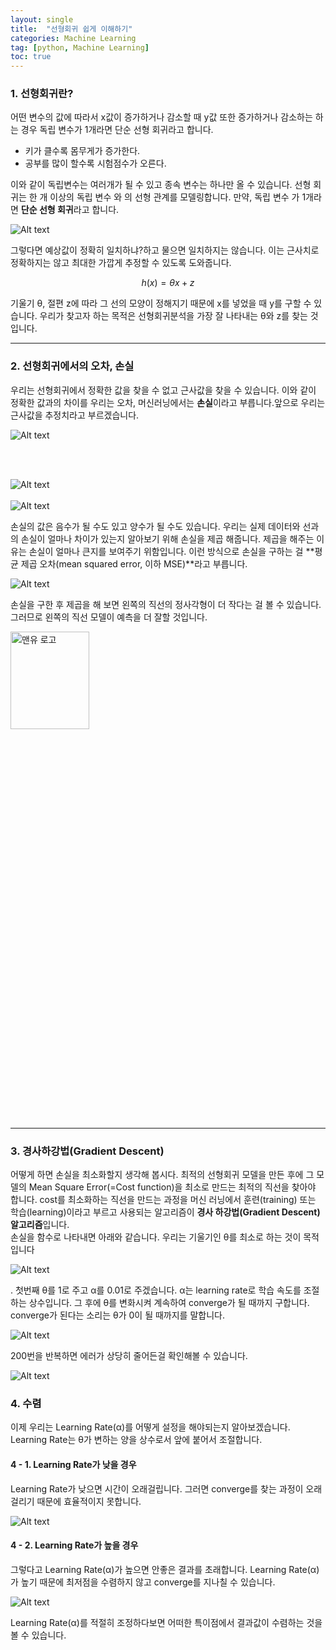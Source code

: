 ```yaml
---
layout: single
title:  "선형회귀 쉽게 이해하기"
categories: Machine Learning
tag: [python, Machine Learning]
toc: true
---
```


### 1. 선형회귀란?

어떤 변수의 값에 따라서 x값이 증가하거나 감소할 때 y값 또한 증가하거나 감소하는 하는 경우 독립 변수가 1개라면 단순 선형 회귀라고 합니다.

 - 키가 클수록 몸무게가 증가한다.
 -  공부를 많이 할수록 시험점수가 오른다. 

이와 같이 독립변수는 여러개가 될 수 있고 종속 변수는 하나만 올 수 있습니다.
선형 회귀는 한 개 이상의 독립 변수 와 의 선형 관계를 모델링합니다. 만약, 독립 변수 가 1개라면 **단순 선형 회귀**라고 합니다.

![Alt text](https://i.esdrop.com/d/f/uVJApfFjHN/a39HQaLJoA.jpg)

그렇다면 예상값이 정확히 일치하냐?하고 물으면 일치하지는 않습니다. 이는 근사치로 정확하지는 않고 최대한 가깝게 추정할 수 있도록 도와줍니다. 

$$h(x)=θx+z$$

기울기 θ, 절편 z에 따라 그 선의 모양이 정해지기 때문에 x를 넣었을 때 y를 구할 수 있습니다. 우리가 찾고자 하는 목적은 선형회귀분석을 가장 잘 나타내는 θ와 z를 찾는 것입니다.

***

### 2. 선형회귀에서의 오차, 손실

우리는 선형회귀에서 정확한 값을 찾을 수 없고 근사값을 찾을 수 있습니다. 이와 같이 정확한 값과의 차이를 우리는 오차, 머신러닝에서는 **손실**이라고 부릅니다.앞으로 우리는 근사값을 추정치라고 부르겠습니다.

![Alt text](https://i.esdrop.com/d/f/uVJApfFjHN/Hv2vooqllM.jpg)

<br><br>

![Alt text](https://i.esdrop.com/d/f/uVJApfFjHN/XXHYzyxQb7.jpg)
<br><br>
![Alt text](https://i.esdrop.com/d/f/uVJApfFjHN/7KjIKAacQn.png)


손실의 값은 음수가 될 수도 있고 양수가 될 수도 있습니다. 우리는 실제 데이터와 선과의 손실이 얼마나 차이가 있는지 알아보기 위해 손실을 제곱 해줍니다. 제곱을 해주는 이유는 손실이 얼마나 큰지를 보여주기 위함입니다. 이런 방식으로 손실을 구하는 걸 **평균 제곱 오차(mean squared error, 이하 MSE)**라고 부릅니다.


![Alt text](https://i.esdrop.com/d/f/uVJApfFjHN/htNfl3AYzE.jpg)

손실을 구한 후 제곱을 해 보면 왼쪽의 직선의 정사각형이 더 작다는 걸 볼 수 있습니다. 그러므로 왼쪽의 직선 모델이 예측을 더 잘할 것입니다.

<img src="https://i.esdrop.com/d/f/uVJApfFjHN/YkjV2FgYPA.jpg" width="50%" height="20%" title="px(픽셀) 크기 설정" alt="맨유 로고">

***

### 3. 경사하강법(Gradient Descent)

어떻게 하면 손실을 최소화할지 생각해 봅시다. 최적의 선형회귀 모델을 만든 후에 그 모델의 Mean Square Error(=Cost function)을 최소로 만드는 최적의 직선을 찾아야 합니다. cost를 최소화하는 직선을 만드는 과정을 머신 러닝에서 훈련(training) 또는 학습(learning)이라고 부르고 사용되는 알고리즘이 **경사 하강법(Gradient Descent) 알고리즘**입니다.<br>
손실을 함수로 나타내면 아래와 같습니다. 우리는 기울기인 θ를 최소로 하는 것이 목적입니다 


![Alt text](https://i.esdrop.com/d/f/uVJApfFjHN/1XSj2GXKgn.png)

.
 첫번째 θ를 1로 주고 α를 0.01로 주겠습니다. α는 learning rate로 학습 속도를 조절하는 상수입니다. 그 후에 θ를 변화시켜 계속하여 converge가 될 때까지 구합니다. converge가 된다는 소리는 θ가 0이 될 때까지를 말합니다.

![Alt text](https://i.esdrop.com/d/f/uVJApfFjHN/8cXFmx5oaX.jpg)

200번을 반복하면 에러가 상당히 줄어든걸 확인해볼 수 있습니다.

![Alt text](https://i.esdrop.com/d/f/uVJApfFjHN/i5xXfjvlIn.jpg)

### 4. 수렴

이제 우리는 Learning Rate(α)를 어떻게 설정을 해야되는지 알아보겠습니다. Learning Rate는 θ가 변하는 양을 상수로서 앞에 붙어서 조절합니다. <br>
#### 4 - 1. Learning Rate가 낮을 경우

Learning Rate가 낮으면 시간이 오래걸립니다. 그러면 converge를 찾는 과정이 오래 걸리기 때문에 효율적이지 못합니다.

![Alt text](https://i.esdrop.com/d/f/uVJApfFjHN/xZ6LS9q0jE.png)
<br>
#### 4 - 2. Learning Rate가 높을 경우
그렇다고 Learning Rate(α)가 높으면 안좋은 결과를 초래합니다. Learning Rate(α)가 높기 때문에 최저점을 수렴하지 않고 converge를 지나칠 수 있습니다.

![Alt text](https://i.esdrop.com/d/f/uVJApfFjHN/DEmuLQ6cWp.jpg)

Learning Rate(α)를 적절히 조정하다보면 어떠한 특이점에서 결과값이 수렴하는 것을 볼 수 있습니다.
